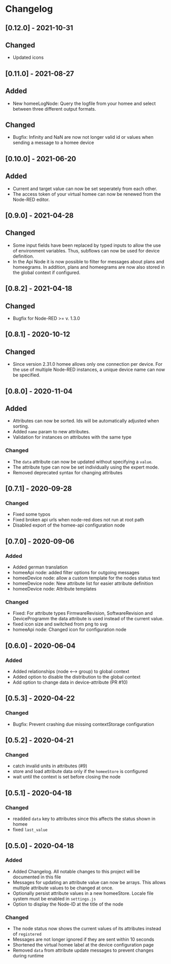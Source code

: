# Changelog

## [0.12.0] - 2021-10-31
## Changed
- Updated icons

## [0.11.0] - 2021-08-27
## Added
- New homeeLogNode: Query the logfile from your homee and select between three different output formats.
## Changed
- Bugfix: Infinity and NaN are now not longer valid id or values when sending a message to a homee device

## [0.10.0] - 2021-06-20
## Added
- Current and target value can now be set seperately from each other.
- The access token of your virtual homee can now be renewed from the Node-RED editor.

## [0.9.0] - 2021-04-28
## Changed
- Some input fields have been replaced by typed inputs to allow the use of environment variables. Thus, subflows can now be used for device definition.
- In the Api Node it is now possible to filter for messages about plans and homeegrams. In addition, plans and homeegrams are now also stored in the global context if configured.

## [0.8.2] - 2021-04-18
## Changed
- Bugfix for Node-RED >= v. 1.3.0

## [0.8.1] - 2020-10-12
## Changed
- Since version 2.31.0 homee allows only one connection per device. For the use of multiple Node-RED instances, a unique device name can now be specified.

## [0.8.0] - 2020-11-04
## Added
- Attributes can now be sorted. Ids will be automatically adjusted when sorting.
- Added `name` param to new attributes.
- Validation for instances on attributes with the same type
### Changed
- The `data` attribute can now be updated without specifying a `value`.
- The attribute type can now be set individually using the expert mode.
- Removed deprecated syntax for changing attributes

## [0.7.1] - 2020-09-28
### Changed
- Fixed some typos
- Fixed broken api urls when node-red does not run at root path
- Disabled export of the homee-api configuration node

## [0.7.0] - 2020-09-06
### Added
- Added german translation
- homeeApi node: added filter options for outgoing messages
- homeeDevice node: allow a custom template for the nodes status text
- homeeDevice node: New attribute list for easier attribute definition
- homeeDevice node: Attribute templates
### Changed
- Fixed: For attribute types FirmwareRevision, SoftwareRevision and DeviceProgramm the data attribute is used instead of the current value.
- fixed icon size and switched from png to svg
- homeeApi node: Changed icon for configuration node

## [0.6.0] - 2020-06-04
### Added
- Added relationships (node <--> group) to global context
- Added option to disable the distribution to the global context
- Add option to change data in device-attribute (PR #10)

## [0.5.3] - 2020-04-22
### Changed
- Bugfix: Prevent crashing due missing contextStorage configuration

## [0.5.2] - 2020-04-21
### Changed
- catch invalid units in attributes (#9)
- store and load attribute data only if the `homeeStore` is configured
- wait until the context is set before closing the node

## [0.5.1] - 2020-04-18
### Changed
- readded `data` key to attributes since this affects the status shown in homee
- fixed `last_value`

## [0.5.0] - 2020-04-18
### Added
- Added Changelog. All notable changes to this project will be documented in this file
- Messages for updating an attribute value can now be arrays. This allows multiple attribute values to be changed at once.
- Optionally persist attribute values in a new homeeStore. Locale file system must be enabled in `settings.js`
- Option to display the Node-ID at the title of the node

### Changed
- The node status now shows the current values of its attributes instead of `registered`
- Messages are not longer ignored if they are sent within 10 seconds
- Shortened the virtual homee label at the device configuration page
- Removed `data` from attribute update messages to prevent changes during runtime
